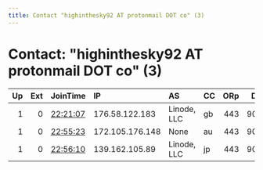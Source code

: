 ```yaml
---
title: Contact "highinthesky92 AT protonmail DOT co" (3)
---
```


# Contact: "highinthesky92 AT protonmail DOT co" (3)

|   Up |   Ext | JoinTime                                                                                            | IP              | AS          | CC   |   ORp |   Dirp | OS    | Version   | Nickname       |   eFamMembers |
|-----:|------:|:----------------------------------------------------------------------------------------------------|:----------------|:------------|:-----|------:|-------:|:------|:----------|:---------------|--------------:|
|    1 |     0 | [22:21:07](https://metrics.torproject.org/rs.html#details/CAEFDA41BE3FEC211ED470CEE2022383D1059953) | 176.58.122.183  | Linode, LLC | gb   |   443 |   9030 | Linux | 0.4.4.5   | hitsdurbankush |             8 |
|    1 |     0 | [22:55:23](https://metrics.torproject.org/rs.html#details/6E5D0F557B5E97AF7EE79246411582BF913F195C) | 172.105.176.148 | None        | au   |   443 |   9030 | Linux | 0.4.4.5   | hitsogkush     |             8 |
|    1 |     0 | [22:56:10](https://metrics.torproject.org/rs.html#details/C89A46A1BF4E06967361921D008451585A4F6433) | 139.162.105.89  | Linode, LLC | jp   |   443 |   9030 | Linux | 0.4.4.5   | hitsbluedream  |             8 |
